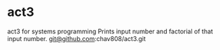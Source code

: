 # act3
act3 for systems programming
Prints input number and factorial of that input number.
git@github.com:chav808/act3.git
